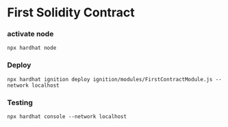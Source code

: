 # First Solidity Contract

### activate node

```
npx hardhat node
```

### Deploy

```
npx hardhat ignition deploy ignition/modules/FirstContractModule.js --network localhost

```

### Testing

```
npx hardhat console --network localhost
```
